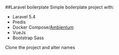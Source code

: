 ##Laravel boilerplate
Simple boilerplate project with:
* Laravel 5.4
* Predis 
* Docker Compose/[Ambientum](https://github.com/codecasts/ambientum)
* VueJs 
* Bootstrap Sass

Clone the project and alter names  